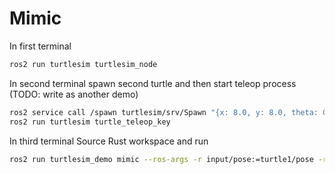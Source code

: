 # Mimic
In first terminal
```bash
ros2 run turtlesim turtlesim_node
```

In second terminal spawn second turtle and then start teleop process (TODO: write as another demo)
```bash
ros2 service call /spawn turtlesim/srv/Spawn "{x: 8.0, y: 8.0, theta: 0.0, name: 'turtle2'}"
ros2 run turtlesim turtle_teleop_key
```

In third terminal
Source Rust workspace and run
```bash
ros2 run turtlesim_demo mimic --ros-args -r input/pose:=turtle1/pose -r output/cmd_vel:=turtle2/cmd_vel
```

